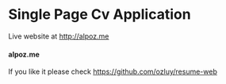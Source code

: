 # Single Page Cv Application
Live website at http://alpoz.me

#### alpoz.me
If you like it please check https://github.com/ozluy/resume-web